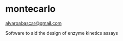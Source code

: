 montecarlo
==========
<alvaroabascar@gmail.com>

Software to aid the design of enzyme kinetics assays

